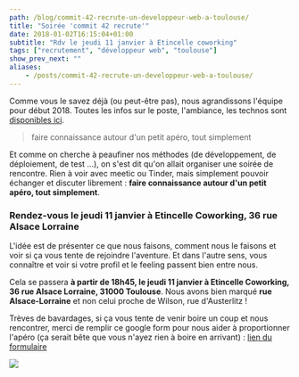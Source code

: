 ```yaml
---
path: /blog/commit-42-recrute-un-developpeur-web-a-toulouse/
title: "Soirée 'commit 42 recrute'"
date: 2018-01-02T16:15:04+01:00
subtitle: "Rdv le jeudi 11 janvier à Etincelle coworking"
tags: ["recrutement", "développeur web", "toulouse"]
show_prev_next: ""
aliases:
    - /posts/commit-42-recrute-un-developpeur-web-a-toulouse/
---
```


Comme vous le savez déjà (ou peut-être pas), nous agrandissons l'équipe pour début 2018. Toutes les infos sur le poste, l'ambiance, les technos sont [disponibles ici](/rh/commit42_fiche_de_poste.pdf).

> faire connaissance autour d'un petit apéro, tout simplement

Et comme on cherche à peaufiner nos méthodes (de développement, de déploiement, de test ...), on s'est dit qu'on allait organiser une soirée de rencontre. Rien à voir avec meetic ou Tinder, mais simplement pouvoir échanger et discuter librement : **faire connaissance autour d'un petit apéro, tout simplement**.


### Rendez-vous le jeudi 11 janvier à Etincelle Coworking, 36 rue Alsace Lorraine


L'idée est de présenter ce que nous faisons, comment nous le faisons et voir si ça vous tente de rejoindre l'aventure. Et dans l'autre sens, vous connaître et voir si votre profil et le feeling passent bien entre nous.

 Cela se passera **à partir de 18h45, le jeudi 11 janvier à Etincelle Coworking, 36 rue Alsace Lorraine, 31000 Toulouse**. Nous avons bien marqué **rue Alsace-Lorraine** et non celui proche de Wilson, rue d'Austerlitz !

Trèves de bavardages, si ça vous tente de venir boire un coup et nous rencontrer, merci de remplir ce google form pour nous aider à proportionner l'apéro (ça serait bête que vous n'ayez rien à boire en arrivant) : [lien du formulaire](https://goo.gl/forms/KO6zltK75RIywsxJ3)

![](https://media.giphy.com/media/l1J3CbFgn5o7DGRuE/giphy.gif)
